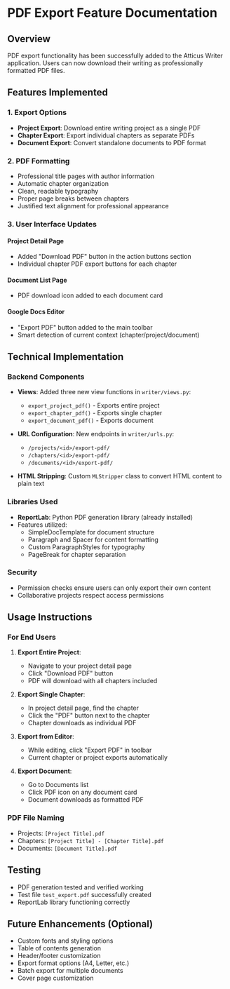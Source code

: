 # PDF Export Feature Documentation

## Overview
PDF export functionality has been successfully added to the Atticus Writer application. Users can now download their writing as professionally formatted PDF files.

## Features Implemented

### 1. **Export Options**
- **Project Export**: Download entire writing project as a single PDF
- **Chapter Export**: Export individual chapters as separate PDFs  
- **Document Export**: Convert standalone documents to PDF format

### 2. **PDF Formatting**
- Professional title pages with author information
- Automatic chapter organization
- Clean, readable typography
- Proper page breaks between chapters
- Justified text alignment for professional appearance

### 3. **User Interface Updates**

#### Project Detail Page
- Added "Download PDF" button in the action buttons section
- Individual chapter PDF export buttons for each chapter

#### Document List Page  
- PDF download icon added to each document card

#### Google Docs Editor
- "Export PDF" button added to the main toolbar
- Smart detection of current context (chapter/project/document)

## Technical Implementation

### Backend Components
- **Views**: Added three new view functions in `writer/views.py`:
  - `export_project_pdf()` - Exports entire project
  - `export_chapter_pdf()` - Exports single chapter
  - `export_document_pdf()` - Exports document
  
- **URL Configuration**: New endpoints in `writer/urls.py`:
  - `/projects/<id>/export-pdf/`
  - `/chapters/<id>/export-pdf/`
  - `/documents/<id>/export-pdf/`

- **HTML Stripping**: Custom `MLStripper` class to convert HTML content to plain text

### Libraries Used
- **ReportLab**: Python PDF generation library (already installed)
- Features utilized:
  - SimpleDocTemplate for document structure
  - Paragraph and Spacer for content formatting
  - Custom ParagraphStyles for typography
  - PageBreak for chapter separation

### Security
- Permission checks ensure users can only export their own content
- Collaborative projects respect access permissions

## Usage Instructions

### For End Users
1. **Export Entire Project**:
   - Navigate to your project detail page
   - Click "Download PDF" button
   - PDF will download with all chapters included

2. **Export Single Chapter**:
   - In project detail page, find the chapter
   - Click the "PDF" button next to the chapter
   - Chapter downloads as individual PDF

3. **Export from Editor**:
   - While editing, click "Export PDF" in toolbar
   - Current chapter or project exports automatically

4. **Export Document**:
   - Go to Documents list
   - Click PDF icon on any document card
   - Document downloads as formatted PDF

### PDF File Naming
- Projects: `[Project Title].pdf`
- Chapters: `[Project Title] - [Chapter Title].pdf`
- Documents: `[Document Title].pdf`

## Testing
- PDF generation tested and verified working
- Test file `test_export.pdf` successfully created
- ReportLab library functioning correctly

## Future Enhancements (Optional)
- Custom fonts and styling options
- Table of contents generation
- Header/footer customization
- Export format options (A4, Letter, etc.)
- Batch export for multiple documents
- Cover page customization